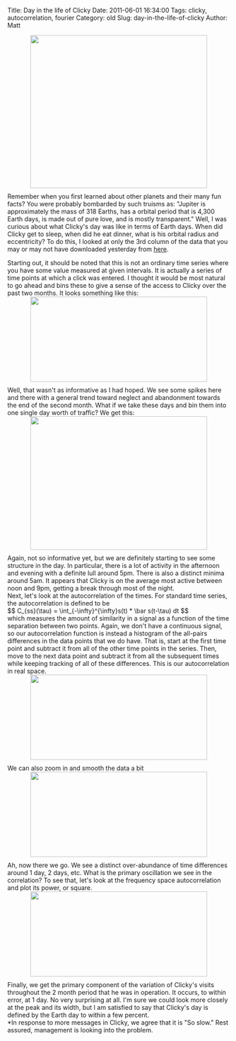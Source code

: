 Title: Day in the life of Clicky
Date: 2011-06-01 16:34:00
Tags: clicky, autocorrelation, fourier
Category: old
Slug: day-in-the-life-of-clicky
Author: Matt

<a href="http://4.bp.blogspot.com/-og-KOzfbR1s/TeepA_j_e3I/AAAAAAAAB64/jboORBAZGsQ/s1600/soslow.png" onblur="try {parent.deselectBloggerImageGracefully();} catch(e) {}"><img style="display:block; margin:0px auto 10px; text-align:center;cursor:pointer; cursor:hand;width: 400px; height: 345px;" src="http://4.bp.blogspot.com/-og-KOzfbR1s/TeepA_j_e3I/AAAAAAAAB64/jboORBAZGsQ/s400/soslow.png" border="0" alt="" id="BLOGGER_PHOTO_ID_5613641295068101490" /></a>Remember when you first learned about other planets and their many fun facts?  You were probably bombarded by such truisms as: "Jupiter is approximately the mass of 318 Earths, has a orbital period that is 4,300 Earth days, is made out of pure love, and is mostly transparent." Well, I was curious about what Clicky's day was like in terms of Earth days.  When did Clicky get to sleep, when did he eat dinner, what is his orbital radius and eccentricity?  To do this, I looked at only the 3rd column of the data that you may or may not have downloaded yesterday from <a href="http://thevirtuosi.blogspot.com/2011/05/clickin-night-away.html">here</a>.
<div><a name='more'></a>
</div><div>Starting out, it should be noted that this is not an ordinary time series where you have some value measured at given intervals.  It is actually a series of time points at which a click was entered.  I thought it would be most natural to go ahead and bins these to give a sense of the access to Clicky over the past two months.  It looks something like this:</div><div style="text-align: left;">
<a href="http://4.bp.blogspot.com/-CGv4NMXIA_Y/TeenyMR2SEI/AAAAAAAAB6g/_GymFecaR4c/s1600/rawtimehist.png" onblur="try {parent.deselectBloggerImageGracefully();} catch(e) {}"><img style="display:block; margin:0px auto 10px; text-align:center;cursor:pointer; cursor:hand;width: 400px; height: 192px;" src="http://4.bp.blogspot.com/-CGv4NMXIA_Y/TeenyMR2SEI/AAAAAAAAB6g/_GymFecaR4c/s400/rawtimehist.png" border="0" alt="" id="BLOGGER_PHOTO_ID_5613639941271996482" /></a>
</div><div>Well, that wasn't as informative as I had hoped.  We see some spikes here and there with a general trend toward neglect and abandonment towards the end of the second month.  What if we take these days and bin them into one single day worth of traffic?  We get this:</div><div>
</div><div><a href="http://1.bp.blogspot.com/-bmZb_JtN4yg/TefICYE6zMI/AAAAAAAAB7I/xqsCiUjBtQE/s1600/oneday-hist.png" onblur="try {parent.deselectBloggerImageGracefully();} catch(e) {}"><img style="display:block; margin:0px auto 10px; text-align:center;cursor:pointer; cursor:hand;width: 400px; height: 301px;" src="http://1.bp.blogspot.com/-bmZb_JtN4yg/TefICYE6zMI/AAAAAAAAB7I/xqsCiUjBtQE/s400/oneday-hist.png" border="0" alt="" id="BLOGGER_PHOTO_ID_5613675403688987842" /></a></div>Again, not so informative yet, but we are definitely starting to see some structure in the day.  In particular, there is a lot of activity in the afternoon and evening with a definite lull around 5pm.  There is also a distinct minima around 5am.  It appears that Clicky is on the average most active between noon and 9pm, getting a break through most of the night.  <div>
</div><div>Next, let's look at the autocorrelation of the times.  For standard time series, the autocorrelation is defined to be </div><div>
</div><div>$$ C_{ss}(\tau) = \int_{-\infty}^{\infty}s(t) * \bar s(t-\tau) dt $$</div><div>
</div><div>which measures the amount of similarity in a signal as a function of the time separation between two points.  Again, we don't have a continuous signal, so our autocorrelation function is instead a histogram of the all-pairs differences in the data points that we do have.  That is, start at the first time point and subtract it from all of the other time points in the series.  Then, move to the next data point and subtract it from all the subsequent times while keeping tracking of all of these differences.  This is our autocorrelation in real space.</div><div>
</div><div><a href="http://2.bp.blogspot.com/-TcTlLQL4ccw/TefSgRN3KrI/AAAAAAAAB7Q/aLHgDXT-ZOU/s1600/time-time2-raw.png" onblur="try {parent.deselectBloggerImageGracefully();} catch(e) {}"><img style="display:block; margin:0px auto 10px; text-align:center;cursor:pointer; cursor:hand;width: 400px; height: 192px;" src="http://2.bp.blogspot.com/-TcTlLQL4ccw/TefSgRN3KrI/AAAAAAAAB7Q/aLHgDXT-ZOU/s400/time-time2-raw.png" border="0" alt="" id="BLOGGER_PHOTO_ID_5613686912359803570" /></a></div>We can also zoom in and smooth the data a bit
<div><a href="http://2.bp.blogspot.com/-VRWxWGORJt0/TefSrrD-DHI/AAAAAAAAB7Y/FncLYViZ3Jw/s1600/time-time2.png" onblur="try {parent.deselectBloggerImageGracefully();} catch(e) {}"><img style="display:block; margin:0px auto 10px; text-align:center;cursor:pointer; cursor:hand;width: 400px; height: 192px;" src="http://2.bp.blogspot.com/-VRWxWGORJt0/TefSrrD-DHI/AAAAAAAAB7Y/FncLYViZ3Jw/s400/time-time2.png" border="0" alt="" id="BLOGGER_PHOTO_ID_5613687108276194418" /></a>Ah, now there we go.  We see a distinct over-abundance of time differences around 1 day, 2 days, etc.  What is the primary oscillation we see in the correlation?  To see that, let's look at the frequency space autocorrelation and plot its power, or square.  </div><div>
</div><div><a href="http://2.bp.blogspot.com/-CKFrfzY37Uc/TefTfvhS5pI/AAAAAAAAB7g/njevnB4JPac/s1600/time-time-power.png" onblur="try {parent.deselectBloggerImageGracefully();} catch(e) {}"><img style="display:block; margin:0px auto 10px; text-align:center;cursor:pointer; cursor:hand;width: 400px; height: 192px;" src="http://2.bp.blogspot.com/-CKFrfzY37Uc/TefTfvhS5pI/AAAAAAAAB7g/njevnB4JPac/s400/time-time-power.png" border="0" alt="" id="BLOGGER_PHOTO_ID_5613688002826135186" /></a>Finally, we get the primary component of the variation of Clicky's visits throughout the 2 month period that he was in operation.  It occurs, to within error, at 1 day.  No very surprising at all.  I'm sure we could look more closely at the peak and its width, but I am satisfied to say that Clicky's day is defined by the Earth day to within a few percent. </div><div>
</div><div>
</div><div>
</div><div>*In response to more messages in Clicky, we agree that it is "So slow."  Rest assured, management is looking into the problem.</div>

